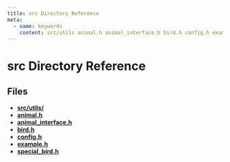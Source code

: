 ```yaml
---
title: src Directory Reference
meta:
  - name: keywords
    content: src/utils animal.h animal_interface.h bird.h config.h example.h special_bird.h
---
```


# src Directory Reference

## Files

* **[src/utils/](dir_313caf1132e152dd9b58bea13a4052ca.md)**
* **[animal.h](animal_8h.md)**
* **[animal\_interface.h](animal__interface_8h.md)**
* **[bird.h](bird_8h.md)**
* **[config.h](config_8h.md)**
* **[example.h](example_8h.md)**
* **[special\_bird.h](special__bird_8h.md)**
